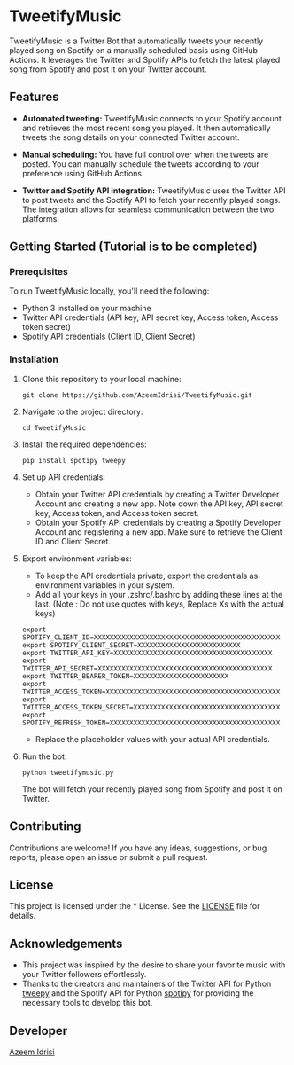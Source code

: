 # TweetifyMusic

TweetifyMusic is a Twitter Bot that automatically tweets your recently played song on Spotify on a manually scheduled basis using GitHub Actions. It leverages the Twitter and Spotify APIs to fetch the latest played song from Spotify and post it on your Twitter account.

## Features

- **Automated tweeting:** TweetifyMusic connects to your Spotify account and retrieves the most recent song you played. It then automatically tweets the song details on your connected Twitter account.

- **Manual scheduling:** You have full control over when the tweets are posted. You can manually schedule the tweets according to your preference using GitHub Actions.

- **Twitter and Spotify API integration:** TweetifyMusic uses the Twitter API to post tweets and the Spotify API to fetch your recently played songs. The integration allows for seamless communication between the two platforms.

## Getting Started (Tutorial is to be completed)

### Prerequisites

To run TweetifyMusic locally, you'll need the following:

- Python 3 installed on your machine
- Twitter API credentials (API key, API secret key, Access token, Access token secret)
- Spotify API credentials (Client ID, Client Secret)

### Installation

1. Clone this repository to your local machine:

   ```
   git clone https://github.com/AzeemIdrisi/TweetifyMusic.git
   ```

2. Navigate to the project directory:

   ```
   cd TweetifyMusic
   ```

3. Install the required dependencies:

   ```
   pip install spotipy tweepy
   ```

4. Set up API credentials:

   - Obtain your Twitter API credentials by creating a Twitter Developer Account and creating a new app. Note down the API key, API secret key, Access token, and Access token secret.
   - Obtain your Spotify API credentials by creating a Spotify Developer Account and registering a new app. Make sure to retrieve the Client ID and Client Secret.

5. Export environment variables:

   - To keep the API credentials private, export the credentials as environment variables in your system.
   - Add all your keys in your .zshrc/.bashrc by adding these lines at the last. (Note : Do not use quotes with keys, Replace Xs with the actual keys)
     
    ```
   export SPOTIFY_CLIENT_ID=XXXXXXXXXXXXXXXXXXXXXXXXXXXXXXXXXXXXXXXXXXXXXXX
   export SPOTIFY_CLIENT_SECRET=XXXXXXXXXXXXXXXXXXXXXXXXXX
   export TWITTER_API_KEY=XXXXXXXXXXXXXXXXXXXXXXXXXXXXXXXXXXXXXXXX
   export TWITTER_API_SECRET=XXXXXXXXXXXXXXXXXXXXXXXXXXXXXXXXXXXXXXXXXXXX
   export TWITTER_BEARER_TOKEN=XXXXXXXXXXXXXXXXXXXXXXXX
   export TWITTER_ACCESS_TOKEN=XXXXXXXXXXXXXXXXXXXXXXXXXXXXXXXXXXXXXXXXXXXX
   export TWITTER_ACCESS_TOKEN_SECRET=XXXXXXXXXXXXXXXXXXXXXXXXXXXXXXXXXXXXX
   export SPOTIFY_REFRESH_TOKEN=XXXXXXXXXXXXXXXXXXXXXXXXXXXXXXXXXXXXXXXXXXX
     ```
    
   - Replace the placeholder values with your actual API credentials.

6. Run the bot:

   ```
   python tweetifymusic.py
   ```

   The bot will fetch your recently played song from Spotify and post it on Twitter.

## Contributing

Contributions are welcome! If you have any ideas, suggestions, or bug reports, please open an issue or submit a pull request.

## License

This project is licensed under the * License. See the [LICENSE](LICENSE) file for details.

## Acknowledgements

- This project was inspired by the desire to share your favorite music with your Twitter followers effortlessly.
- Thanks to the creators and maintainers of the Twitter API for Python [tweepy](https://github.com/tweepy/tweepy)  and the Spotify API for Python [spotipy](https://github.com/spotipy-dev/spotipy) for providing the necessary tools to develop this bot.

## Developer
[Azeem Idrisi](https://github.com/AzeemIdrisi)
